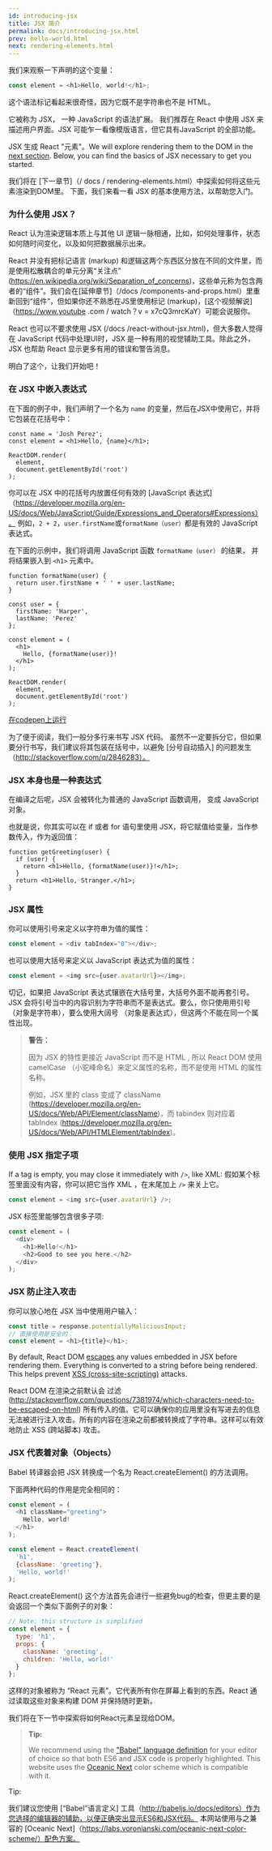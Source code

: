 ```yaml
---
id: introducing-jsx
title: JSX 简介
permalink: docs/introducing-jsx.html
prev: hello-world.html
next: rendering-elements.html
---
```


我们来观察一下声明的这个变量：

```js
const element = <h1>Hello, world!</h1>;
```

这个语法标记看起来很奇怪，因为它既不是字符串也不是 HTML。

它被称为 JSX， 一种 JavaScript 的语法扩展。 我们推荐在 React 中使用 JSX 来描述用户界面。JSX 可能乍一看像模版语言，但它具有JavaScript 的全部功能。

JSX 生成 React "元素"。We will explore rendering them to the DOM in the [next section](/docs/rendering-elements.html). Below, you can find the basics of JSX necessary to get you started.

我们将在 [下一章节]（/ docs / rendering-elements.html）中探索如何将这些元素渲染到DOM里。 下面，我们来看一看 JSX 的基本使用方法，以帮助您入门。

### 为什么使用 JSX？

React 认为渲染逻辑本质上与其他 UI 逻辑一脉相通，比如，如何处理事件，状态如何随时间变化，以及如何把数据展示出来。

React 并没有把标记语言 (markup) 和逻辑这两个东西区分放在不同的文件里，而是使用松散耦合的单元分离“关注点” (https://en.wikipedia.org/wiki/Separation_of_concerns)，这些单元称为包含两者的“组件”。我们会在[延伸章节]（/docs /components-and-props.html）里重新回到“组件”，但如果你还不熟悉在JS里使用标记 (markup)，[这个视频解说]（https://www.youtube .com / watch？v = x7cQ3mrcKaY）可能会说服你。

React 也可以不要求使用 JSX (/docs /react-without-jsx.html)，但大多数人觉得在 JavaScript 代码中处理UI时，JSX 是一种有用的视觉辅助工具。除此之外，JSX 也帮助 React 显示更多有用的错误和警告消息。

明白了这个，让我们开始吧！

### 在 JSX 中嵌入表达式

在下面的例子中，我们声明了一个名为 `name` 的变量，然后在JSX中使用它，并将它包装在花括号中：

```js{1,2}
const name = 'Josh Perez';
const element = <h1>Hello, {name}</h1>;

ReactDOM.render(
  element,
  document.getElementById('root')
);
```

你可以在 JSX 中的花括号内放置任何有效的 [JavaScript 表达式]（https://developer.mozilla.org/en-US/docs/Web/JavaScript/Guide/Expressions_and_Operators#Expressions）。 例如，`2 + 2`，`user.firstName`或`formatName（user）`都是有效的 JavaScript 表达式。

在下面的示例中，我们将调用 JavaScript 函数 `formatName（user）` 的结果， 并将结果嵌入到 `<h1>` 元素中。

```js{12}
function formatName(user) {
  return user.firstName + ' ' + user.lastName;
}

const user = {
  firstName: 'Harper',
  lastName: 'Perez'
};

const element = (
  <h1>
    Hello, {formatName(user)}!
  </h1>
);

ReactDOM.render(
  element,
  document.getElementById('root')
);
```

[在codepen上运行](codepen://introducing-jsx)

为了便于阅读，我们一般分多行来书写 JSX 代码。 虽然不一定要拆分它，但如果要分行书写，我们建议将其包装在括号中，以避免 [分号自动插入] 的问题发生（http://stackoverflow.com/q/2846283）。

### JSX 本身也是一种表达式

在编译之后呢，JSX 会被转化为普通的 JavaScript 函数调用， 变成 JavaScript 对象。


也就是说，你其实可以在 if 或者 for 语句里使用 JSX，将它赋值给变量，当作参数传入，作为返回值：

```js{3,5}
function getGreeting(user) {
  if (user) {
    return <h1>Hello, {formatName(user)}!</h1>;
  }
  return <h1>Hello, Stranger.</h1>;
}
```

### JSX 属性

你可以使用引号来定义以字符串为值的属性：

```js
const element = <div tabIndex="0"></div>;
```

也可以使用大括号来定义以 JavaScript 表达式为值的属性：

```js
const element = <img src={user.avatarUrl}></img>;
```

切记，如果把 JavaScript 表达式镶嵌在大括号里，大括号外面不能再套引号。JSX 会将引号当中的内容识别为字符串而不是表达式。要么，你只使用用引号（对象是字符串），要么使用大阔号 （对象是表达式），但这两个不能在同一个属性出现。

>**警告：**
>
>因为 JSX 的特性更接近 JavaScript 而不是 HTML , 所以 React DOM 使用 camelCase （小驼峰命名）来定义属性的名称，而不是使用 HTML 的属性名称。
>
>例如，JSX 里的 class 变成了 className (https://developer.mozilla.org/en-US/docs/Web/API/Element/className)，而 tabindex 则对应着 tabIndex (https://developer.mozilla.org/en-US/docs/Web/API/HTMLElement/tabIndex)。

### 使用 JSX 指定子项

If a tag is empty, you may close it immediately with `/>`, like XML:
假如某个标签里面没有内容，你可以把它当作 XML  ，在末尾加上 `/>` 来关上它。

```js
const element = <img src={user.avatarUrl} />;
```

JSX 标签里能够包含很多子项:

```js
const element = (
  <div>
    <h1>Hello!</h1>
    <h2>Good to see you here.</h2>
  </div>
);
```

### JSX 防止注入攻击

你可以放心地在 JSX 当中使用用户输入：

```js
const title = response.potentiallyMaliciousInput;
// 直接使用是安全的：
const element = <h1>{title}</h1>;
```

By default, React DOM [escapes](http://stackoverflow.com/questions/7381974/which-characters-need-to-be-escaped-on-html) any values embedded in JSX before rendering them.  Everything is converted to a string before being rendered. This helps prevent [XSS (cross-site-scripting)](https://en.wikipedia.org/wiki/Cross-site_scripting) attacks.

React DOM 在渲染之前默认会 过滤(http://stackoverflow.com/questions/7381974/which-characters-need-to-be-escaped-on-html)  所有传入的值。它可以确保你的应用里没有写进去的信息无法被进行注入攻击。所有的内容在渲染之前都被转换成了字符串。这样可以有效地防止 XSS (跨站脚本) 攻击。

### JSX 代表着对象（Objects）

Babel 转译器会把 JSX 转换成一个名为 React.createElement() 的方法调用。

下面两种代码的作用是完全相同的：


```js
const element = (
  <h1 className="greeting">
    Hello, world!
  </h1>
);
```

```js
const element = React.createElement(
  'h1',
  {className: 'greeting'},
  'Hello, world!'
);
```

React.createElement() 这个方法首先会进行一些避免bug的检查，但更主要的是会返回一个类似下面例子的对象：

```js
// Note: this structure is simplified
const element = {
  type: 'h1',
  props: {
    className: 'greeting',
    children: 'Hello, world!'
  }
};
```

这样的对象被称为 “React 元素”。它代表所有你在屏幕上看到的东西。React 通过读取这些对象来构建 DOM 并保持随时更新。

我们将在下一节中探索将如何React元素呈现给DOM。
>**Tip:**
>
>We recommend using the ["Babel" language definition](http://babeljs.io/docs/editors) for your editor of choice so that both ES6 and JSX code is properly highlighted. This website uses the [Oceanic Next](https://labs.voronianski.com/oceanic-next-color-scheme/) color scheme which is compatible with it.

Tip:

我们建议您使用 [“Babel”语言定义] 工具（http://babeljs.io/docs/editors）作为您选择的编辑器的辅助，以便正确突出显示ES6和JSX代码。 本网站使用与之兼容的 [Oceanic Next]（https://labs.voronianski.com/oceanic-next-color-scheme/）配色方案。
